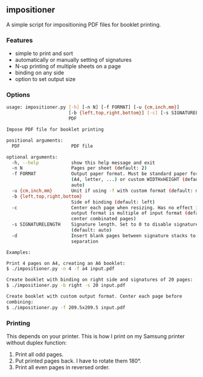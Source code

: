 ## impositioner

A simple script for impositioning PDF files for booklet printing.

### Features

- simple to print and sort
- automatically or manually setting of signatures
- N-up printing of multiple sheets on a page
- binding on any side
- option to set output size

### Options

```sh
usage: impositioner.py [-h] [-n N] [-f FORMAT] [-u {cm,inch,mm}]
                       [-b {left,top,right,bottom}] [-c] [-s SIGNATURELENGTH]
                       PDF

Impose PDF file for booklet printing

positional arguments:
  PDF                   PDF file

optional arguments:
  -h, --help            show this help message and exit
  -n N                  Pages per sheet (default: 2)
  -f FORMAT             Output paper format. Must be standard paper format
                        (A4, letter, ...) or custom WIDTHxHEIGHT (default:
                        auto)
  -u {cm,inch,mm}       Unit if using -f with custom format (default: mm)
  -b {left,top,right,bottom}
                        Side of binding (default: left)
  -c                    Center each page when resizing. Has no effect if
                        output format is multiple of input format (default:
                        center combinated pages)
  -s SIGNATURELENGTH    Signature length. Set to 0 to disable signatures
                        (default: auto)
  -d                    Insert blank pages between signature stacks to ease
                        separation

Examples:

Print 4 pages on A4, creating an A6 booklet:
$ ./impositioner.py -n 4 -f a4 input.pdf

Create booklet with binding on right side and signatures of 20 pages:
$ ./impositioner.py -b right -s 20 input.pdf

Create booklet with custom output format. Center each page before
combining:
$ ./impositioner.py -f 209.5x209.5 input.pdf
```


### Printing

This depends on your printer. This is how I print on my Samsung printer without
duplex function:

1. Print all odd pages.
2. Put printed pages back. I have to rotate them 180°.
3. Print all even pages in reversed order.
